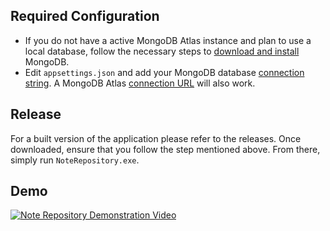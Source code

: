 ## Required Configuration
- If you do not have a active MongoDB Atlas instance and plan to use a local database, follow the necessary steps to [download and install](https://www.mongodb.com/docs/manual/administration/install-community/) MongoDB.
- Edit ``appsettings.json`` and add your MongoDB database [connection string](https://www.mongodb.com/docs/manual/reference/connection-string/). A MongoDB Atlas [connection URL](https://www.mongodb.com/docs/guides/atlas/connection-string/) will also work.

## Release
For a built version of the application please refer to the releases. Once downloaded, ensure that you follow the step mentioned above. From there, simply run ``NoteRepository.exe``.

## Demo
[![Note Repository Demonstration Video](https://img.youtube.com/vi/GKlCHEAUmnI/0.jpg)](https://www.youtube.com/watch?v=GKlCHEAUmnI)
